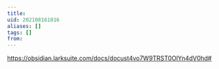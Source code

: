 ```yaml
---
title: 
uid: 202108161016
aliases: []
tags: []
from: 
---
```

https://obsidian.larksuite.com/docs/docust4vo7W9TRST0OlYn4dV0hd#